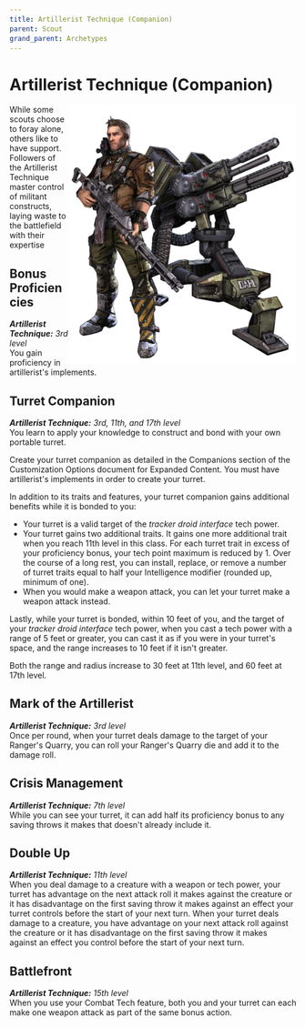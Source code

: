 ```yaml
---
title: Artillerist Technique (Companion)
parent: Scout
grand_parent: Archetypes
---
```


# Artillerist Technique (Companion)

<img src='../../../../zzImages/Classes/scout_artillerist_02.png' style='float:right; width:400px;'>


While some scouts choose to foray alone, others like to have support. Followers of the Artillerist Technique master control of militant constructs, laying waste to the battlefield with their expertise

## Bonus Proficiencies
_**Artillerist Technique:** 3rd level_<br>
You gain proficiency in artillerist's implements.

## Turret Companion
_**Artillerist Technique:** 3rd, 11th, and 17th level_<br>
You learn to apply your knowledge to construct and bond with your own portable turret.

Create your turret companion as detailed in the Companions section of the Customization Options document for Expanded Content. You must have artillerist's implements in order to create your turret.

In addition to its traits and features, your turret companion gains additional benefits while it is bonded to you:
- Your turret is a valid target of the *tracker droid interface* tech power.
- Your turret gains two additional traits. It gains one more additional trait when you reach 11th level in this class. For each turret trait in excess of your proficiency bonus, your tech point maximum is reduced by 1. Over the course of a long rest, you can install, replace, or remove a number of turret traits equal to half your Intelligence modifier (rounded up, minimum of one).
- When you would make a weapon attack, you can let your turret make a weapon attack instead.

Lastly, while your turret is bonded, within 10 feet of you, and the target of your *tracker droid interface* tech power, when you cast a tech power with a range of 5 feet or greater, you can cast it as if you were in your turret's space, and the range increases to 10 feet if it isn't greater.

Both the range and radius increase to 30 feet at 11th level, and 60 feet at 17th level.



## Mark of the Artillerist
_**Artillerist Technique:** 3rd level_<br>
Once per round, when your turret deals damage to the target of your Ranger's Quarry, you can roll your Ranger's Quarry die and add it to the damage roll.

## Crisis Management
_**Artillerist Technique:** 7th level_<br>
While you can see your turret, it can add half its proficiency bonus to any saving throws it makes that doesn't already include it.

## Double Up
_**Artillerist Technique:** 11th level_<br>
When you deal damage to a creature with a weapon or tech power, your turret has advantage on the next attack roll it makes against the creature or it has disadvantage on the first saving throw it makes against an effect your turret controls before the start of your next turn. When your turret deals damage to a creature, you have advantage on your next attack roll against the creature or it has disadvantage on the first saving throw it makes against an effect you control before the start of your next turn.

## Battlefront
_**Artillerist Technique:** 15th level_<br>
When you use your Combat Tech feature, both you and your turret can each make one weapon attack as part of the same bonus action.
